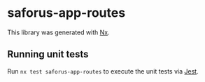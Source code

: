 # saforus-app-routes

This library was generated with [Nx](https://nx.dev).

## Running unit tests

Run `nx test saforus-app-routes` to execute the unit tests via [Jest](https://jestjs.io).
